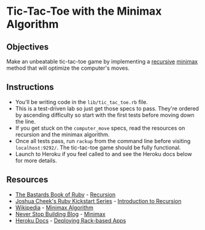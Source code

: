 

# Tic-Tac-Toe with the Minimax Algorithm

## Objectives
Make an unbeatable tic-tac-toe game by implementing a [recursive](http://ruby.bastardsbook.com/chapters/recursion/) [minimax](http://www.neverstopbuilding.com/minimax) method that will optimize the computer's moves.

## Instructions
* You'll be writing code in the `lib/tic_tac_toe.rb` file.
* This is a test-driven lab so just get those specs to pass. They're ordered by ascending difficulty so start with the first tests before moving down the line.
* If you get stuck on the `computer_move` specs, read the resources on recursion and the minimax algorithm. 
* Once all tests pass, run `rackup` from the command line before visiting `localhost:9292/`. The tic-tac-toe game should be fully functional. 
* Launch to Heroku if you feel called to and see the Heroku docs below for more details.

## Resources
* [The Bastards Book of Ruby](http://ruby.bastardsbook.com/) - [Recursion](http://ruby.bastardsbook.com/chapters/recursion/)
* [Joshua Cheek's Ruby Kickstart Series](http://vimeo.com/user3374111) - [Introduction to Recursion](http://vimeo.com/24716767)
* [Wikipedia](http://en.wikipedia.org/) - [Minimax Algorithm](http://en.wikipedia.org/wiki/Minimax)
* [Never Stop Building Blog](http://www.neverstopbuilding.com/) - [Minimax](http://www.neverstopbuilding.com/minimax)
* [Heroku Docs](https://devcenter.heroku.com/) - [Deploying Rack-based Apps](https://devcenter.heroku.com/articles/rack#sinatra)
